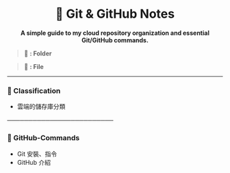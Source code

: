 <h1 align="center">📘 Git & GitHub Notes</h1>

<p align="center"><strong>A simple guide to my cloud repository organization and essential Git/GitHub commands.</strong></p>


> 📁 **: Folder**

> 📄 **: File**

---

### 📁 Classification
- 雲端的儲存庫分類

─────────────────────────

### 📁 GitHub-Commands
- Git 安裝、指令
- GitHub 介紹